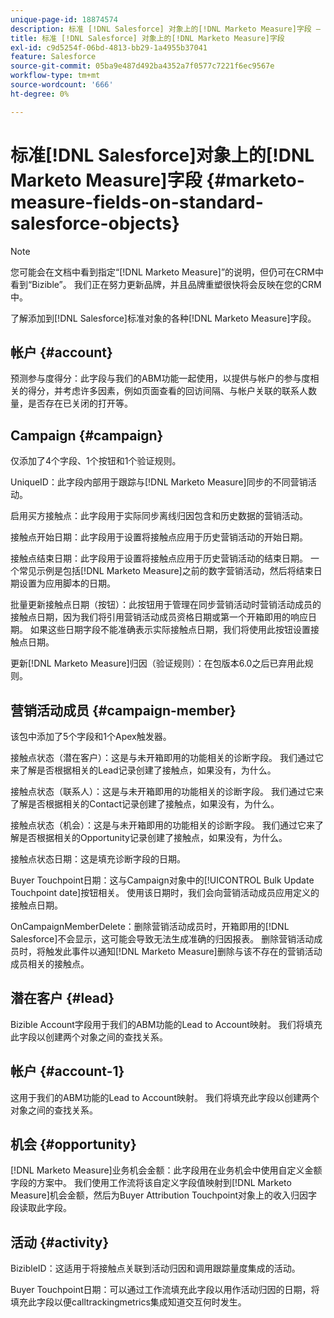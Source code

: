 ```yaml
---
unique-page-id: 18874574
description: 标准 [!DNL Salesforce] 对象上的[!DNL Marketo Measure]字段 —  [!DNL Marketo Measure]
title: 标准 [!DNL Salesforce] 对象上的[!DNL Marketo Measure]字段
exl-id: c9d5254f-06bd-4813-bb29-1a4955b37041
feature: Salesforce
source-git-commit: 05ba9e487d492ba4352a7f0577c7221f6ec9567e
workflow-type: tm+mt
source-wordcount: '666'
ht-degree: 0%

---
```


# 标准[!DNL Salesforce]对象上的[!DNL Marketo Measure]字段 {#marketo-measure-fields-on-standard-salesforce-objects}

>[!NOTE]
>
>您可能会在文档中看到指定“[!DNL Marketo Measure]”的说明，但仍可在CRM中看到“Bizible”。 我们正在努力更新品牌，并且品牌重塑很快将会反映在您的CRM中。

了解添加到[!DNL Salesforce]标准对象的各种[!DNL Marketo Measure]字段。

## 帐户 {#account}

预测参与度得分：此字段与我们的ABM功能一起使用，以提供与帐户的参与度相关的得分，并考虑许多因素，例如页面查看的回访间隔、与帐户关联的联系人数量，是否存在已关闭的打开等。

## Campaign {#campaign}

仅添加了4个字段、1个按钮和1个验证规则。

UniqueID：此字段内部用于跟踪与[!DNL Marketo Measure]同步的不同营销活动。

启用买方接触点：此字段用于实际同步离线归因包含和历史数据的营销活动。

接触点开始日期：此字段用于设置将接触点应用于历史营销活动的开始日期。

接触点结束日期：此字段用于设置将接触点应用于历史营销活动的结束日期。 一个常见示例是包括[!DNL Marketo Measure]之前的数字营销活动，然后将结束日期设置为应用脚本的日期。

批量更新接触点日期（按钮）：此按钮用于管理在同步营销活动时营销活动成员的接触点日期，因为我们将引用营销活动成员资格日期或第一个开箱即用的响应日期。 如果这些日期字段不能准确表示实际接触点日期，我们将使用此按钮设置接触点日期。

更新[!DNL Marketo Measure]归因（验证规则）：在包版本6.0之后已弃用此规则。

## 营销活动成员 {#campaign-member}

该包中添加了5个字段和1个Apex触发器。

接触点状态（潜在客户）：这是与未开箱即用的功能相关的诊断字段。 我们通过它来了解是否根据相关的Lead记录创建了接触点，如果没有，为什么。

接触点状态（联系人）：这是与未开箱即用的功能相关的诊断字段。 我们通过它来了解是否根据相关的Contact记录创建了接触点，如果没有，为什么。

接触点状态（机会）：这是与未开箱即用的功能相关的诊断字段。 我们通过它来了解是否根据相关的Opportunity记录创建了接触点，如果没有，为什么。

接触点状态日期：这是填充诊断字段的日期。

Buyer Touchpoint日期：这与Campaign对象中的[!UICONTROL Bulk Update Touchpoint date]按钮相关。 使用该日期时，我们会向营销活动成员应用定义的接触点日期。

OnCampaignMemberDelete：删除营销活动成员时，开箱即用的[!DNL Salesforce]不会显示，这可能会导致无法生成准确的归因报表。 删除营销活动成员时，将触发此事件以通知[!DNL Marketo Measure]删除与该不存在的营销活动成员相关的接触点。

## 潜在客户 {#lead}

Bizible Account字段用于我们的ABM功能的Lead to Account映射。 我们将填充此字段以创建两个对象之间的查找关系。

## 帐户 {#account-1}

这用于我们的ABM功能的Lead to Account映射。 我们将填充此字段以创建两个对象之间的查找关系。

## 机会 {#opportunity}

[!DNL Marketo Measure]业务机会金额：此字段用在业务机会中使用自定义金额字段的方案中。 我们使用工作流将该自定义字段值映射到[!DNL Marketo Measure]机会金额，然后为Buyer Attribution Touchpoint对象上的收入归因字段读取此字段。

## 活动 {#activity}

BizibleID：这适用于将接触点关联到活动归因和调用跟踪量度集成的活动。

Buyer Touchpoint日期：可以通过工作流填充此字段以用作活动归因的日期，将填充此字段以便calltrackingmetrics集成知道交互何时发生。
